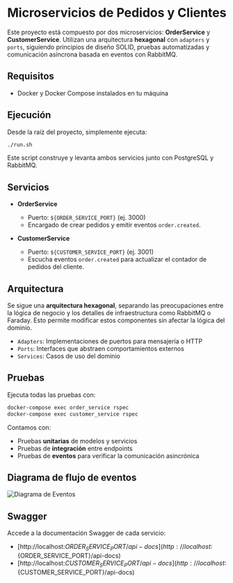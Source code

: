 
# Microservicios de Pedidos y Clientes

Este proyecto está compuesto por dos microservicios: **OrderService** y **CustomerService**. Utilizan una arquitectura **hexagonal** con `adapters` y `ports`, siguiendo principios de diseño SOLID, pruebas automatizadas y comunicación asíncrona basada en eventos con RabbitMQ.

## Requisitos

- Docker y Docker Compose instalados en tu máquina

## Ejecución

Desde la raíz del proyecto, simplemente ejecuta:

```bash
./run.sh
```

Este script construye y levanta ambos servicios junto con PostgreSQL y RabbitMQ.

## Servicios

- **OrderService**
  - Puerto: `${ORDER_SERVICE_PORT}` (ej. 3000)
  - Encargado de crear pedidos y emitir eventos `order.created`.

- **CustomerService**
  - Puerto: `${CUSTOMER_SERVICE_PORT}` (ej. 3001)
  - Escucha eventos `order.created` para actualizar el contador de pedidos del cliente.

## Arquitectura

Se sigue una **arquitectura hexagonal**, separando las preocupaciones entre la lógica de negocio y los detalles de infraestructura como RabbitMQ o Faraday. Esto permite modificar estos componentes sin afectar la lógica del dominio.

- `Adapters`: Implementaciones de puertos para mensajería o HTTP
- `Ports`: Interfaces que abstraen comportamientos externos
- `Services`: Casos de uso del dominio

## Pruebas

Ejecuta todas las pruebas con:

```bash
docker-compose exec order_service rspec
docker-compose exec customer_service rspec
```

Contamos con:

- Pruebas **unitarias** de modelos y servicios
- Pruebas de **integración** entre endpoints
- Pruebas de **eventos** para verificar la comunicación asincrónica

## Diagrama de flujo de eventos

![Diagrama de Eventos](./event_flow_diagram.png)

## Swagger

Accede a la documentación Swagger de cada servicio:

- [http://localhost:${ORDER_SERVICE_PORT}/api-docs](http://localhost:${ORDER_SERVICE_PORT}/api-docs)
- [http://localhost:${CUSTOMER_SERVICE_PORT}/api-docs](http://localhost:${CUSTOMER_SERVICE_PORT}/api-docs)
